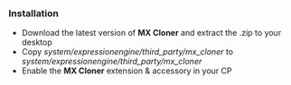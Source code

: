 ### Installation ###
- Download the latest version of **MX Cloner** and extract the .zip to your desktop
- Copy *system/expressionengine/third_party/mx_cloner* to *system/expressionengine/third_party/mx_cloner*
- Enable the **MX Cloner** extension & accessory in your CP
